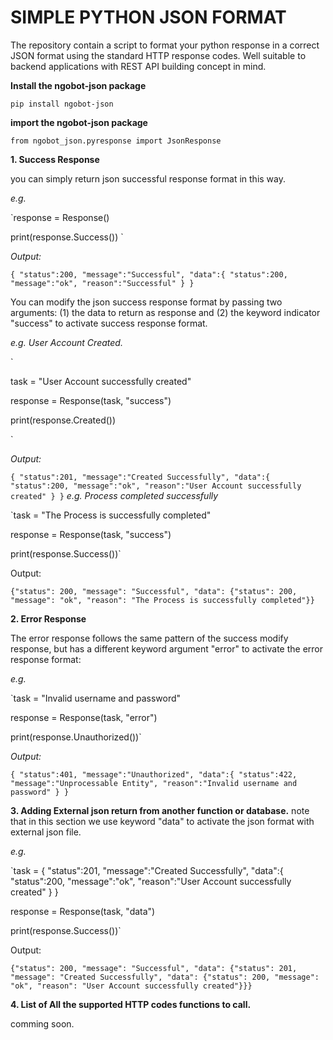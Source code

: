 # SIMPLE PYTHON JSON FORMAT 
The repository contain a script to format your python response in a correct JSON format using the standard HTTP response codes. Well suitable to backend applications with REST API building concept in mind.

**Install the ngobot-json package**

`pip install ngobot-json`

**import the ngobot-json package**

`from ngobot_json.pyresponse import JsonResponse`

**1. Success Response**

you can simply return json successful response format in this way.

_e.g._

`response = Response()

print(response.Success())
`

_Output:_


`{
"status":200,
"message":"Successful",
"data":{
"status":200,
"message":"ok",
"reason":"Successful"
}
}`

You can modify the json success response format by passing two arguments: (1) the data to return as response and (2) the keyword indicator "success" to activate success response format.

_e.g. User Account Created._

`

task = "User Account successfully created"

response = Response(task, "success")

print(response.Created())

`

_Output:_

`
{
"status":201,
"message":"Created Successfully",
"data":{
"status":200,
"message":"ok",
"reason":"User Account successfully created"
}
}
`
_e.g. Process completed successfully_


`task = "The Process is successfully completed"

response = Response(task, "success")

print(response.Success())`



Output:


`{"status": 200, "message": "Successful", "data": {"status": 200, "message": "ok", "reason": "The Process is successfully completed"}}
`

**2. Error Response**

The error response follows the same pattern of the success modify response, but has a different keyword argument "error" to activate the error response format:

_e.g._

`task = "Invalid username and password"

response = Response(task, "error")

print(response.Unauthorized())`

_Output:_

`{
"status":401,
"message":"Unauthorized",
"data":{
"status":422,
"message":"Unprocessable Entity",
"reason":"Invalid username and password"
}
}`



**3. Adding External json return from another function or database.**
note that in this section we use keyword "data" to activate the json format with external json file.

_e.g._ 


`task = {
"status":201,
"message":"Created Successfully",
"data":{
"status":200,
"message":"ok",
"reason":"User Account successfully created"
}
}

response = Response(task, "data")

print(response.Success())`


Output:

`{"status": 200, "message": "Successful", "data": {"status": 201, "message": "Created Successfully", "data": {"status": 200, "message": "ok", "reason": "User Account successfully created"}}}
`



**4. List of All the supported HTTP codes functions to call.**

comming soon.




